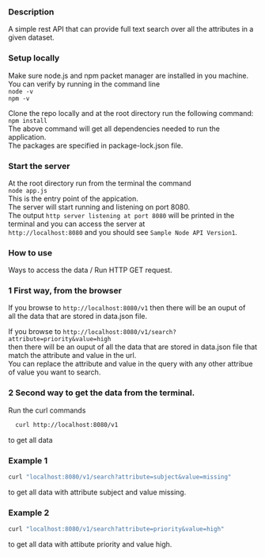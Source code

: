 ### Description
A simple rest API that can provide full text search over all the attributes in a given dataset.  

### Setup locally
Make sure node.js and npm packet manager are installed in you machine.  
You can verify by running in the command line  
  ```node -v```  
  ```npm -v```  
  
Clone the repo locally and at the root directory run the following command:  
```npm install```  
The above command will get all dependencies needed to run the application.  
The packages are specified in package-lock.json file.  
  
### Start the server  
At the root directory run from the terminal the command  
```node app.js```  
This is the entry point of the appication.  
The server will start running and listening on port 8080.  
The output ```http server listening at port 8080``` will be printed in the terminal and you can access the server at   
```http://localhost:8080``` and you should see ```Sample Node API Version1```.  

### How to use  
Ways to access the data / Run HTTP GET request.  
### 1 First way, from the browser  
If you browse to ```http://localhost:8080/v1``` then there will be an ouput of  
 all the data that are stored in data.json file.
  
If you browse to ```http://localhost:8080/v1/search?attribute=priority&value=high```  
 then there will be an ouput of all the data that are stored in data.json file that match the attribute and value in the url.   
You can replace the attribute and value in the query with any other attribue of value you want to search.  
 
### 2 Second way to get the data from the terminal.
Run the curl commands
```bash 
  curl http://localhost:8080/v1
``` 
to get all data

### Example 1
```bash
curl "localhost:8080/v1/search?attribute=subject&value=missing"
```
to get all data with attribute subject and value missing.
### Example 2
```bash
curl "localhost:8080/v1/search?attribute=priority&value=high"
```
to get all data with attibute priority and value high.